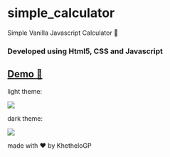 # simple_calculator 
Simple Vanilla Javascript Calculator 🧮

### Developed using Html5, CSS and Javascript
[Demo :eyes:](https://khethelogp.github.io/simple_calculator/)
---
light theme:

![](https://i.ibb.co/rGKZrr8/calc-light-theme.png)

dark theme:

![](https://i.ibb.co/qM234sr/calc-dark-theme.png)

made with :heart: by KhetheloGP


